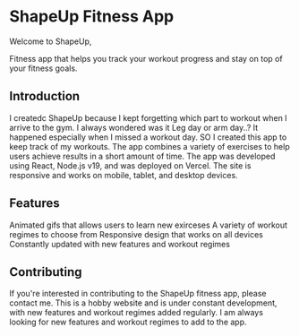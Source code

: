 # ShapeUp Fitness App

Welcome to ShapeUp,

Fitness app that helps you track your workout progress and stay on top of your fitness goals.

## Introduction

I createdc ShapeUp because I kept forgetting which part to workout when I arrive to the gym. I always wondered was it Leg day or arm day..? It happened especially when I missed a workout day. SO I created this app to keep track of my workouts. The app combines a variety of exercises to help users achieve results in a short amount of time. The app was developed using React, Node.js v19, and was deployed on Vercel. The site is responsive and works on mobile, tablet, and desktop devices.

## Features

Animated gifs that allows users to learn new exirceses
A variety of workout regimes to choose from
Responsive design that works on all devices
Constantly updated with new features and workout regimes

## Contributing

If you're interested in contributing to the ShapeUp fitness app, please contact me. This is a hobby website and is under constant development, with new features and workout regimes added regularly. I am always looking for new features and workout regimes to add to the app.
